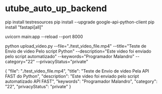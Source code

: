 # utube_auto_up_backend
pip install testresources
pip install --upgrade google-api-python-client
pip install "fastapi[all]"

uvicorn main:app --reload --port 8000

python upload_video.py --file="./test_video_file.mp4" --title="Teste de Envio de video Pelo script Python"    --description="Este video foi enviado pelo script automatizado" --keywords="Programador Malandro" --category="22"   --privacyStatus="private"

{
  "file": "./test_video_file.mp4",
  "title": "Teste de Envio de video Pela API FAST do Python",
  "description": "Este video foi enviado pelo script automatizado API FAST",
  "keywords": "Programador Malandro",
  "category": "22",
  "privacyStatus": "private"
}